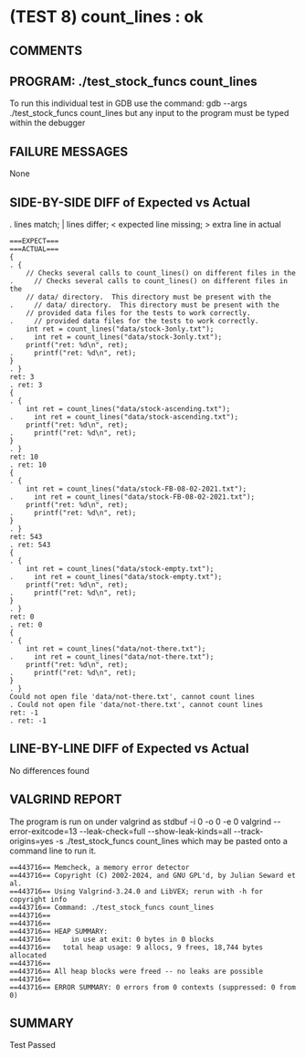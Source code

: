(TEST 8) count_lines : ok
=========================

COMMENTS
--------


PROGRAM: ./test_stock_funcs count_lines
---------------------------------------
To run this individual test in GDB use the command:
  gdb --args ./test_stock_funcs count_lines
but any input to the program must be typed within the debugger

FAILURE MESSAGES
----------------
None

SIDE-BY-SIDE DIFF of Expected vs Actual
---------------------------------------
. lines match; | lines differ; < expected line missing; > extra line in actual

```sdiff
===EXPECT===                                                             ===ACTUAL===
{                                                                      . {
    // Checks several calls to count_lines() on different files in the .     // Checks several calls to count_lines() on different files in the
    // data/ directory.  This directory must be present with the       .     // data/ directory.  This directory must be present with the
    // provided data files for the tests to work correctly.            .     // provided data files for the tests to work correctly.
    int ret = count_lines("data/stock-3only.txt");                     .     int ret = count_lines("data/stock-3only.txt");
    printf("ret: %d\n", ret);                                          .     printf("ret: %d\n", ret);
}                                                                      . }
ret: 3                                                                 . ret: 3
{                                                                      . {
    int ret = count_lines("data/stock-ascending.txt");                 .     int ret = count_lines("data/stock-ascending.txt");
    printf("ret: %d\n", ret);                                          .     printf("ret: %d\n", ret);
}                                                                      . }
ret: 10                                                                . ret: 10
{                                                                      . {
    int ret = count_lines("data/stock-FB-08-02-2021.txt");             .     int ret = count_lines("data/stock-FB-08-02-2021.txt");
    printf("ret: %d\n", ret);                                          .     printf("ret: %d\n", ret);
}                                                                      . }
ret: 543                                                               . ret: 543
{                                                                      . {
    int ret = count_lines("data/stock-empty.txt");                     .     int ret = count_lines("data/stock-empty.txt");
    printf("ret: %d\n", ret);                                          .     printf("ret: %d\n", ret);
}                                                                      . }
ret: 0                                                                 . ret: 0
{                                                                      . {
    int ret = count_lines("data/not-there.txt");                       .     int ret = count_lines("data/not-there.txt");
    printf("ret: %d\n", ret);                                          .     printf("ret: %d\n", ret);
}                                                                      . }
Could not open file 'data/not-there.txt', cannot count lines           . Could not open file 'data/not-there.txt', cannot count lines
ret: -1                                                                . ret: -1

```

LINE-BY-LINE DIFF of Expected vs Actual
---------------------------------------
No differences found

VALGRIND REPORT
---------------
The program is run on under valgrind as
  stdbuf -i 0 -o 0 -e 0 valgrind --error-exitcode=13 --leak-check=full --show-leak-kinds=all --track-origins=yes -s ./test_stock_funcs count_lines
which may be pasted onto a command line to run it.

```
==443716== Memcheck, a memory error detector
==443716== Copyright (C) 2002-2024, and GNU GPL'd, by Julian Seward et al.
==443716== Using Valgrind-3.24.0 and LibVEX; rerun with -h for copyright info
==443716== Command: ./test_stock_funcs count_lines
==443716== 
==443716== 
==443716== HEAP SUMMARY:
==443716==     in use at exit: 0 bytes in 0 blocks
==443716==   total heap usage: 9 allocs, 9 frees, 18,744 bytes allocated
==443716== 
==443716== All heap blocks were freed -- no leaks are possible
==443716== 
==443716== ERROR SUMMARY: 0 errors from 0 contexts (suppressed: 0 from 0)
```

SUMMARY
-------
Test Passed
